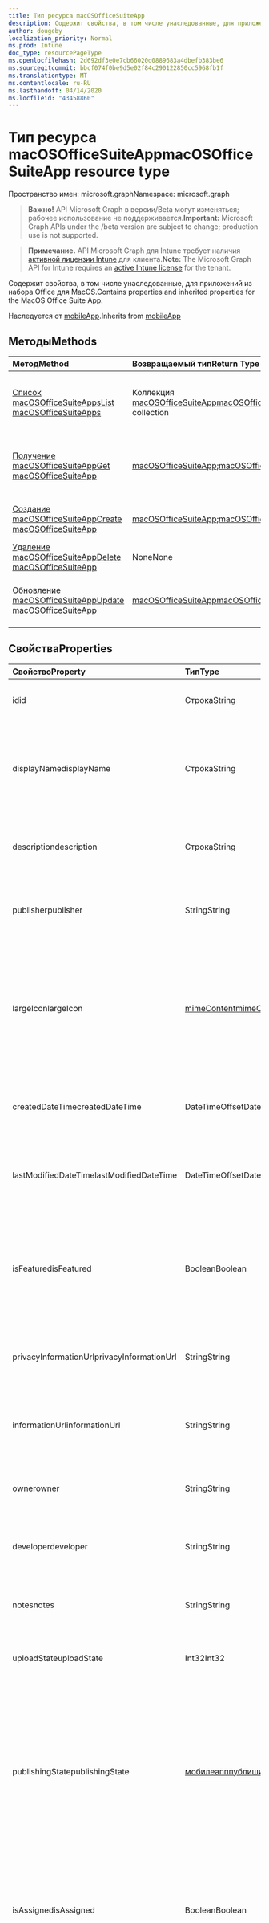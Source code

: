 ```yaml
---
title: Тип ресурса macOSOfficeSuiteApp
description: Содержит свойства, в том числе унаследованные, для приложений из набора Office для MacOS.
author: dougeby
localization_priority: Normal
ms.prod: Intune
doc_type: resourcePageType
ms.openlocfilehash: 2d692df3e0e7cb66020d0889683a4dbefb383be6
ms.sourcegitcommit: bbcf074f0be9d5e02f84c290122850cc5968fb1f
ms.translationtype: MT
ms.contentlocale: ru-RU
ms.lasthandoff: 04/14/2020
ms.locfileid: "43458860"
---
```

# <a name="macosofficesuiteapp-resource-type"></a><span data-ttu-id="c3f69-103">Тип ресурса macOSOfficeSuiteApp</span><span class="sxs-lookup"><span data-stu-id="c3f69-103">macOSOfficeSuiteApp resource type</span></span>

<span data-ttu-id="c3f69-104">Пространство имен: microsoft.graph</span><span class="sxs-lookup"><span data-stu-id="c3f69-104">Namespace: microsoft.graph</span></span>

> <span data-ttu-id="c3f69-105">**Важно!** API Microsoft Graph в версии/Beta могут изменяться; рабочее использование не поддерживается.</span><span class="sxs-lookup"><span data-stu-id="c3f69-105">**Important:** Microsoft Graph APIs under the /beta version are subject to change; production use is not supported.</span></span>

> <span data-ttu-id="c3f69-106">**Примечание.** API Microsoft Graph для Intune требует наличия [активной лицензии Intune](https://go.microsoft.com/fwlink/?linkid=839381) для клиента.</span><span class="sxs-lookup"><span data-stu-id="c3f69-106">**Note:** The Microsoft Graph API for Intune requires an [active Intune license](https://go.microsoft.com/fwlink/?linkid=839381) for the tenant.</span></span>

<span data-ttu-id="c3f69-107">Содержит свойства, в том числе унаследованные, для приложений из набора Office для MacOS.</span><span class="sxs-lookup"><span data-stu-id="c3f69-107">Contains properties and inherited properties for the MacOS Office Suite App.</span></span>


<span data-ttu-id="c3f69-108">Наследуется от [mobileApp](../resources/intune-shared-mobileapp.md).</span><span class="sxs-lookup"><span data-stu-id="c3f69-108">Inherits from [mobileApp](../resources/intune-shared-mobileapp.md)</span></span>

## <a name="methods"></a><span data-ttu-id="c3f69-109">Методы</span><span class="sxs-lookup"><span data-stu-id="c3f69-109">Methods</span></span>
|<span data-ttu-id="c3f69-110">Метод</span><span class="sxs-lookup"><span data-stu-id="c3f69-110">Method</span></span>|<span data-ttu-id="c3f69-111">Возвращаемый тип</span><span class="sxs-lookup"><span data-stu-id="c3f69-111">Return Type</span></span>|<span data-ttu-id="c3f69-112">Описание</span><span class="sxs-lookup"><span data-stu-id="c3f69-112">Description</span></span>|
|:---|:---|:---|
|[<span data-ttu-id="c3f69-113">Список macOSOfficeSuiteApps</span><span class="sxs-lookup"><span data-stu-id="c3f69-113">List macOSOfficeSuiteApps</span></span>](../api/intune-apps-macosofficesuiteapp-list.md)|<span data-ttu-id="c3f69-114">Коллекция [macOSOfficeSuiteApp](../resources/intune-apps-macosofficesuiteapp.md)</span><span class="sxs-lookup"><span data-stu-id="c3f69-114">[macOSOfficeSuiteApp](../resources/intune-apps-macosofficesuiteapp.md) collection</span></span>|<span data-ttu-id="c3f69-115">Список свойств и связей объектов [macOSOfficeSuiteApp](../resources/intune-apps-macosofficesuiteapp.md).</span><span class="sxs-lookup"><span data-stu-id="c3f69-115">List properties and relationships of the [macOSOfficeSuiteApp](../resources/intune-apps-macosofficesuiteapp.md) objects.</span></span>|
|[<span data-ttu-id="c3f69-116">Получение macOSOfficeSuiteApp</span><span class="sxs-lookup"><span data-stu-id="c3f69-116">Get macOSOfficeSuiteApp</span></span>](../api/intune-apps-macosofficesuiteapp-get.md)|<span data-ttu-id="c3f69-117">[macOSOfficeSuiteApp](../resources/intune-apps-macosofficesuiteapp.md);</span><span class="sxs-lookup"><span data-stu-id="c3f69-117">[macOSOfficeSuiteApp](../resources/intune-apps-macosofficesuiteapp.md)</span></span>|<span data-ttu-id="c3f69-118">Считывание свойств и связей объекта [macOSOfficeSuiteApp](../resources/intune-apps-macosofficesuiteapp.md).</span><span class="sxs-lookup"><span data-stu-id="c3f69-118">Read properties and relationships of the [macOSOfficeSuiteApp](../resources/intune-apps-macosofficesuiteapp.md) object.</span></span>|
|[<span data-ttu-id="c3f69-119">Создание macOSOfficeSuiteApp</span><span class="sxs-lookup"><span data-stu-id="c3f69-119">Create macOSOfficeSuiteApp</span></span>](../api/intune-apps-macosofficesuiteapp-create.md)|<span data-ttu-id="c3f69-120">[macOSOfficeSuiteApp](../resources/intune-apps-macosofficesuiteapp.md);</span><span class="sxs-lookup"><span data-stu-id="c3f69-120">[macOSOfficeSuiteApp](../resources/intune-apps-macosofficesuiteapp.md)</span></span>|<span data-ttu-id="c3f69-121">Создание объекта [macOSOfficeSuiteApp](../resources/intune-apps-macosofficesuiteapp.md).</span><span class="sxs-lookup"><span data-stu-id="c3f69-121">Create a new [macOSOfficeSuiteApp](../resources/intune-apps-macosofficesuiteapp.md) object.</span></span>|
|[<span data-ttu-id="c3f69-122">Удаление macOSOfficeSuiteApp</span><span class="sxs-lookup"><span data-stu-id="c3f69-122">Delete macOSOfficeSuiteApp</span></span>](../api/intune-apps-macosofficesuiteapp-delete.md)|<span data-ttu-id="c3f69-123">None</span><span class="sxs-lookup"><span data-stu-id="c3f69-123">None</span></span>|<span data-ttu-id="c3f69-124">Удаление экземпляра [macOSOfficeSuiteApp](../resources/intune-apps-macosofficesuiteapp.md).</span><span class="sxs-lookup"><span data-stu-id="c3f69-124">Deletes a [macOSOfficeSuiteApp](../resources/intune-apps-macosofficesuiteapp.md).</span></span>|
|[<span data-ttu-id="c3f69-125">Обновление macOSOfficeSuiteApp</span><span class="sxs-lookup"><span data-stu-id="c3f69-125">Update macOSOfficeSuiteApp</span></span>](../api/intune-apps-macosofficesuiteapp-update.md)|[<span data-ttu-id="c3f69-126">macOSOfficeSuiteApp</span><span class="sxs-lookup"><span data-stu-id="c3f69-126">macOSOfficeSuiteApp</span></span>](../resources/intune-apps-macosofficesuiteapp.md)|<span data-ttu-id="c3f69-127">Обновление свойств объекта [macOSOfficeSuiteApp](../resources/intune-apps-macosofficesuiteapp.md).</span><span class="sxs-lookup"><span data-stu-id="c3f69-127">Update the properties of a [macOSOfficeSuiteApp](../resources/intune-apps-macosofficesuiteapp.md) object.</span></span>|

## <a name="properties"></a><span data-ttu-id="c3f69-128">Свойства</span><span class="sxs-lookup"><span data-stu-id="c3f69-128">Properties</span></span>
|<span data-ttu-id="c3f69-129">Свойство</span><span class="sxs-lookup"><span data-stu-id="c3f69-129">Property</span></span>|<span data-ttu-id="c3f69-130">Тип</span><span class="sxs-lookup"><span data-stu-id="c3f69-130">Type</span></span>|<span data-ttu-id="c3f69-131">Описание</span><span class="sxs-lookup"><span data-stu-id="c3f69-131">Description</span></span>|
|:---|:---|:---|
|<span data-ttu-id="c3f69-132">id</span><span class="sxs-lookup"><span data-stu-id="c3f69-132">id</span></span>|<span data-ttu-id="c3f69-133">Строка</span><span class="sxs-lookup"><span data-stu-id="c3f69-133">String</span></span>|<span data-ttu-id="c3f69-134">Ключ объекта.</span><span class="sxs-lookup"><span data-stu-id="c3f69-134">Key of the entity.</span></span> <span data-ttu-id="c3f69-135">Наследуется от [mobileApp](../resources/intune-shared-mobileapp.md).</span><span class="sxs-lookup"><span data-stu-id="c3f69-135">Inherited from [mobileApp](../resources/intune-shared-mobileapp.md)</span></span>|
|<span data-ttu-id="c3f69-136">displayName</span><span class="sxs-lookup"><span data-stu-id="c3f69-136">displayName</span></span>|<span data-ttu-id="c3f69-137">Строка</span><span class="sxs-lookup"><span data-stu-id="c3f69-137">String</span></span>|<span data-ttu-id="c3f69-138">Название приложения, которое предоставил или импортировал администратор.</span><span class="sxs-lookup"><span data-stu-id="c3f69-138">The admin provided or imported title of the app.</span></span> <span data-ttu-id="c3f69-139">Наследуется от [mobileApp](../resources/intune-shared-mobileapp.md).</span><span class="sxs-lookup"><span data-stu-id="c3f69-139">Inherited from [mobileApp](../resources/intune-shared-mobileapp.md)</span></span>|
|<span data-ttu-id="c3f69-140">description</span><span class="sxs-lookup"><span data-stu-id="c3f69-140">description</span></span>|<span data-ttu-id="c3f69-141">Строка</span><span class="sxs-lookup"><span data-stu-id="c3f69-141">String</span></span>|<span data-ttu-id="c3f69-142">Описание приложения.</span><span class="sxs-lookup"><span data-stu-id="c3f69-142">The description of the app.</span></span> <span data-ttu-id="c3f69-143">Наследуется от [mobileApp](../resources/intune-shared-mobileapp.md).</span><span class="sxs-lookup"><span data-stu-id="c3f69-143">Inherited from [mobileApp](../resources/intune-shared-mobileapp.md)</span></span>|
|<span data-ttu-id="c3f69-144">publisher</span><span class="sxs-lookup"><span data-stu-id="c3f69-144">publisher</span></span>|<span data-ttu-id="c3f69-145">String</span><span class="sxs-lookup"><span data-stu-id="c3f69-145">String</span></span>|<span data-ttu-id="c3f69-146">Издатель приложения.</span><span class="sxs-lookup"><span data-stu-id="c3f69-146">The publisher of the app.</span></span> <span data-ttu-id="c3f69-147">Наследуется от [mobileApp](../resources/intune-shared-mobileapp.md).</span><span class="sxs-lookup"><span data-stu-id="c3f69-147">Inherited from [mobileApp](../resources/intune-shared-mobileapp.md)</span></span>|
|<span data-ttu-id="c3f69-148">largeIcon</span><span class="sxs-lookup"><span data-stu-id="c3f69-148">largeIcon</span></span>|[<span data-ttu-id="c3f69-149">mimeContent</span><span class="sxs-lookup"><span data-stu-id="c3f69-149">mimeContent</span></span>](../resources/intune-shared-mimecontent.md)|<span data-ttu-id="c3f69-150">Представляет большой значок, который отображается в сведениях о приложении, используется для отправки значка.</span><span class="sxs-lookup"><span data-stu-id="c3f69-150">The large icon, to be displayed in the app details and used for upload of the icon.</span></span> <span data-ttu-id="c3f69-151">Наследуется от [mobileApp](../resources/intune-shared-mobileapp.md).</span><span class="sxs-lookup"><span data-stu-id="c3f69-151">Inherited from [mobileApp](../resources/intune-shared-mobileapp.md)</span></span>|
|<span data-ttu-id="c3f69-152">createdDateTime</span><span class="sxs-lookup"><span data-stu-id="c3f69-152">createdDateTime</span></span>|<span data-ttu-id="c3f69-153">DateTimeOffset</span><span class="sxs-lookup"><span data-stu-id="c3f69-153">DateTimeOffset</span></span>|<span data-ttu-id="c3f69-154">Дата и время создания приложения.</span><span class="sxs-lookup"><span data-stu-id="c3f69-154">The date and time the app was created.</span></span> <span data-ttu-id="c3f69-155">Наследуется от [mobileApp](../resources/intune-shared-mobileapp.md).</span><span class="sxs-lookup"><span data-stu-id="c3f69-155">Inherited from [mobileApp](../resources/intune-shared-mobileapp.md)</span></span>|
|<span data-ttu-id="c3f69-156">lastModifiedDateTime</span><span class="sxs-lookup"><span data-stu-id="c3f69-156">lastModifiedDateTime</span></span>|<span data-ttu-id="c3f69-157">DateTimeOffset</span><span class="sxs-lookup"><span data-stu-id="c3f69-157">DateTimeOffset</span></span>|<span data-ttu-id="c3f69-158">Дата и время последнего изменения приложения.</span><span class="sxs-lookup"><span data-stu-id="c3f69-158">The date and time the app was last modified.</span></span> <span data-ttu-id="c3f69-159">Наследуется от [mobileApp](../resources/intune-shared-mobileapp.md).</span><span class="sxs-lookup"><span data-stu-id="c3f69-159">Inherited from [mobileApp](../resources/intune-shared-mobileapp.md)</span></span>|
|<span data-ttu-id="c3f69-160">isFeatured</span><span class="sxs-lookup"><span data-stu-id="c3f69-160">isFeatured</span></span>|<span data-ttu-id="c3f69-161">Boolean</span><span class="sxs-lookup"><span data-stu-id="c3f69-161">Boolean</span></span>|<span data-ttu-id="c3f69-162">Значение, которое показывает, отмечено ли приложение как подобранное администратором. Наследуется от объекта [mobileApp](../resources/intune-shared-mobileapp.md).</span><span class="sxs-lookup"><span data-stu-id="c3f69-162">The value indicating whether the app is marked as featured by the admin. Inherited from [mobileApp](../resources/intune-shared-mobileapp.md)</span></span>|
|<span data-ttu-id="c3f69-163">privacyInformationUrl</span><span class="sxs-lookup"><span data-stu-id="c3f69-163">privacyInformationUrl</span></span>|<span data-ttu-id="c3f69-164">String</span><span class="sxs-lookup"><span data-stu-id="c3f69-164">String</span></span>|<span data-ttu-id="c3f69-165">URL-адрес заявления о конфиденциальности.</span><span class="sxs-lookup"><span data-stu-id="c3f69-165">The privacy statement Url.</span></span> <span data-ttu-id="c3f69-166">Наследуется от [mobileApp](../resources/intune-shared-mobileapp.md).</span><span class="sxs-lookup"><span data-stu-id="c3f69-166">Inherited from [mobileApp](../resources/intune-shared-mobileapp.md)</span></span>|
|<span data-ttu-id="c3f69-167">informationUrl</span><span class="sxs-lookup"><span data-stu-id="c3f69-167">informationUrl</span></span>|<span data-ttu-id="c3f69-168">String</span><span class="sxs-lookup"><span data-stu-id="c3f69-168">String</span></span>|<span data-ttu-id="c3f69-169">URL-адрес страницы с дополнительными сведениями.</span><span class="sxs-lookup"><span data-stu-id="c3f69-169">The more information Url.</span></span> <span data-ttu-id="c3f69-170">Наследуется от [mobileApp](../resources/intune-shared-mobileapp.md).</span><span class="sxs-lookup"><span data-stu-id="c3f69-170">Inherited from [mobileApp](../resources/intune-shared-mobileapp.md)</span></span>|
|<span data-ttu-id="c3f69-171">owner</span><span class="sxs-lookup"><span data-stu-id="c3f69-171">owner</span></span>|<span data-ttu-id="c3f69-172">String</span><span class="sxs-lookup"><span data-stu-id="c3f69-172">String</span></span>|<span data-ttu-id="c3f69-173">Владелец приложения.</span><span class="sxs-lookup"><span data-stu-id="c3f69-173">The owner of the app.</span></span> <span data-ttu-id="c3f69-174">Наследуется от [mobileApp](../resources/intune-shared-mobileapp.md).</span><span class="sxs-lookup"><span data-stu-id="c3f69-174">Inherited from [mobileApp](../resources/intune-shared-mobileapp.md)</span></span>|
|<span data-ttu-id="c3f69-175">developer</span><span class="sxs-lookup"><span data-stu-id="c3f69-175">developer</span></span>|<span data-ttu-id="c3f69-176">String</span><span class="sxs-lookup"><span data-stu-id="c3f69-176">String</span></span>|<span data-ttu-id="c3f69-177">Разработчик приложения.</span><span class="sxs-lookup"><span data-stu-id="c3f69-177">The developer of the app.</span></span> <span data-ttu-id="c3f69-178">Наследуется от [mobileApp](../resources/intune-shared-mobileapp.md).</span><span class="sxs-lookup"><span data-stu-id="c3f69-178">Inherited from [mobileApp](../resources/intune-shared-mobileapp.md)</span></span>|
|<span data-ttu-id="c3f69-179">notes</span><span class="sxs-lookup"><span data-stu-id="c3f69-179">notes</span></span>|<span data-ttu-id="c3f69-180">String</span><span class="sxs-lookup"><span data-stu-id="c3f69-180">String</span></span>|<span data-ttu-id="c3f69-181">Заметки для приложения.</span><span class="sxs-lookup"><span data-stu-id="c3f69-181">Notes for the app.</span></span> <span data-ttu-id="c3f69-182">Наследуется от [mobileApp](../resources/intune-shared-mobileapp.md)</span><span class="sxs-lookup"><span data-stu-id="c3f69-182">Inherited from [mobileApp](../resources/intune-shared-mobileapp.md)</span></span>|
|<span data-ttu-id="c3f69-183">uploadState</span><span class="sxs-lookup"><span data-stu-id="c3f69-183">uploadState</span></span>|<span data-ttu-id="c3f69-184">Int32</span><span class="sxs-lookup"><span data-stu-id="c3f69-184">Int32</span></span>|<span data-ttu-id="c3f69-185">Состояние отправки.</span><span class="sxs-lookup"><span data-stu-id="c3f69-185">The upload state.</span></span> <span data-ttu-id="c3f69-186">Наследуется от [mobileApp](../resources/intune-shared-mobileapp.md)</span><span class="sxs-lookup"><span data-stu-id="c3f69-186">Inherited from [mobileApp](../resources/intune-shared-mobileapp.md)</span></span>|
|<span data-ttu-id="c3f69-187">publishingState</span><span class="sxs-lookup"><span data-stu-id="c3f69-187">publishingState</span></span>|[<span data-ttu-id="c3f69-188">мобилеапппублишингстате</span><span class="sxs-lookup"><span data-stu-id="c3f69-188">mobileAppPublishingState</span></span>](../resources/intune-apps-mobileapppublishingstate.md)|<span data-ttu-id="c3f69-189">Состояние публикации для приложения.</span><span class="sxs-lookup"><span data-stu-id="c3f69-189">The publishing state for the app.</span></span> <span data-ttu-id="c3f69-190">Приложение невозможно назначить, если оно не опубликовано.</span><span class="sxs-lookup"><span data-stu-id="c3f69-190">The app cannot be assigned unless the app is published.</span></span> <span data-ttu-id="c3f69-191">Наследуется от [mobileApp](../resources/intune-shared-mobileapp.md).</span><span class="sxs-lookup"><span data-stu-id="c3f69-191">Inherited from [mobileApp](../resources/intune-shared-mobileapp.md).</span></span> <span data-ttu-id="c3f69-192">Возможные значения: `notPublished`, `processing`, `published`.</span><span class="sxs-lookup"><span data-stu-id="c3f69-192">Possible values are: `notPublished`, `processing`, `published`.</span></span>|
|<span data-ttu-id="c3f69-193">isAssigned</span><span class="sxs-lookup"><span data-stu-id="c3f69-193">isAssigned</span></span>|<span data-ttu-id="c3f69-194">Boolean</span><span class="sxs-lookup"><span data-stu-id="c3f69-194">Boolean</span></span>|<span data-ttu-id="c3f69-195">Значение, указывающее, назначено ли приложение по крайней мере одной группе.</span><span class="sxs-lookup"><span data-stu-id="c3f69-195">The value indicating whether the app is assigned to at least one group.</span></span> <span data-ttu-id="c3f69-196">Наследуется от [mobileApp](../resources/intune-shared-mobileapp.md).</span><span class="sxs-lookup"><span data-stu-id="c3f69-196">Inherited from [mobileApp](../resources/intune-shared-mobileapp.md)</span></span>|
|<span data-ttu-id="c3f69-197">roleScopeTagIds</span><span class="sxs-lookup"><span data-stu-id="c3f69-197">roleScopeTagIds</span></span>|<span data-ttu-id="c3f69-198">Коллекция String</span><span class="sxs-lookup"><span data-stu-id="c3f69-198">String collection</span></span>|<span data-ttu-id="c3f69-199">Список идентификаторов тегов области для этого мобильного приложения.</span><span class="sxs-lookup"><span data-stu-id="c3f69-199">List of scope tag ids for this mobile app.</span></span> <span data-ttu-id="c3f69-200">Наследуется от [mobileApp](../resources/intune-shared-mobileapp.md).</span><span class="sxs-lookup"><span data-stu-id="c3f69-200">Inherited from [mobileApp](../resources/intune-shared-mobileapp.md)</span></span>|
|<span data-ttu-id="c3f69-201">депендентаппкаунт</span><span class="sxs-lookup"><span data-stu-id="c3f69-201">dependentAppCount</span></span>|<span data-ttu-id="c3f69-202">Int32</span><span class="sxs-lookup"><span data-stu-id="c3f69-202">Int32</span></span>|<span data-ttu-id="c3f69-203">Общее количество зависимостей для дочернего приложения.</span><span class="sxs-lookup"><span data-stu-id="c3f69-203">The total number of dependencies the child app has.</span></span> <span data-ttu-id="c3f69-204">Наследуется от [mobileApp](../resources/intune-shared-mobileapp.md).</span><span class="sxs-lookup"><span data-stu-id="c3f69-204">Inherited from [mobileApp](../resources/intune-shared-mobileapp.md)</span></span>|

## <a name="relationships"></a><span data-ttu-id="c3f69-205">Связи</span><span class="sxs-lookup"><span data-stu-id="c3f69-205">Relationships</span></span>
|<span data-ttu-id="c3f69-206">Связь</span><span class="sxs-lookup"><span data-stu-id="c3f69-206">Relationship</span></span>|<span data-ttu-id="c3f69-207">Тип</span><span class="sxs-lookup"><span data-stu-id="c3f69-207">Type</span></span>|<span data-ttu-id="c3f69-208">Описание</span><span class="sxs-lookup"><span data-stu-id="c3f69-208">Description</span></span>|
|:---|:---|:---|
|<span data-ttu-id="c3f69-209">categories</span><span class="sxs-lookup"><span data-stu-id="c3f69-209">categories</span></span>|<span data-ttu-id="c3f69-210">Коллекция [mobileAppCategory](../resources/intune-apps-mobileappcategory.md)</span><span class="sxs-lookup"><span data-stu-id="c3f69-210">[mobileAppCategory](../resources/intune-apps-mobileappcategory.md) collection</span></span>|<span data-ttu-id="c3f69-211">Список категорий для этого приложения.</span><span class="sxs-lookup"><span data-stu-id="c3f69-211">The list of categories for this app.</span></span> <span data-ttu-id="c3f69-212">Наследуется от [mobileApp](../resources/intune-shared-mobileapp.md).</span><span class="sxs-lookup"><span data-stu-id="c3f69-212">Inherited from [mobileApp](../resources/intune-shared-mobileapp.md)</span></span>|
|<span data-ttu-id="c3f69-213">assignments</span><span class="sxs-lookup"><span data-stu-id="c3f69-213">assignments</span></span>|<span data-ttu-id="c3f69-214">Коллекция [mobileAppAssignment](../resources/intune-apps-mobileappassignment.md)</span><span class="sxs-lookup"><span data-stu-id="c3f69-214">[mobileAppAssignment](../resources/intune-apps-mobileappassignment.md) collection</span></span>|<span data-ttu-id="c3f69-215">Список назначений группы для этого мобильного приложения.</span><span class="sxs-lookup"><span data-stu-id="c3f69-215">The list of group assignments for this mobile app.</span></span> <span data-ttu-id="c3f69-216">Наследуется от [mobileApp](../resources/intune-shared-mobileapp.md).</span><span class="sxs-lookup"><span data-stu-id="c3f69-216">Inherited from [mobileApp](../resources/intune-shared-mobileapp.md)</span></span>|
|<span data-ttu-id="c3f69-217">installSummary</span><span class="sxs-lookup"><span data-stu-id="c3f69-217">installSummary</span></span>|<span data-ttu-id="c3f69-218">[mobileAppInstallSummary](../resources/intune-apps-mobileappinstallsummary.md);</span><span class="sxs-lookup"><span data-stu-id="c3f69-218">[mobileAppInstallSummary](../resources/intune-apps-mobileappinstallsummary.md)</span></span>|<span data-ttu-id="c3f69-219">Общие сведения по установке мобильного приложения.</span><span class="sxs-lookup"><span data-stu-id="c3f69-219">Mobile App Install Summary.</span></span> <span data-ttu-id="c3f69-220">Наследуется от [mobileApp](../resources/intune-shared-mobileapp.md).</span><span class="sxs-lookup"><span data-stu-id="c3f69-220">Inherited from [mobileApp](../resources/intune-shared-mobileapp.md)</span></span>|
|<span data-ttu-id="c3f69-221">deviceStatuses</span><span class="sxs-lookup"><span data-stu-id="c3f69-221">deviceStatuses</span></span>|<span data-ttu-id="c3f69-222">Коллекция [mobileAppInstallStatus](../resources/intune-apps-mobileappinstallstatus.md)</span><span class="sxs-lookup"><span data-stu-id="c3f69-222">[mobileAppInstallStatus](../resources/intune-apps-mobileappinstallstatus.md) collection</span></span>|<span data-ttu-id="c3f69-223">Список состояний установки для этого мобильного приложения.</span><span class="sxs-lookup"><span data-stu-id="c3f69-223">The list of installation states for this mobile app.</span></span> <span data-ttu-id="c3f69-224">Наследуется от [mobileApp](../resources/intune-shared-mobileapp.md).</span><span class="sxs-lookup"><span data-stu-id="c3f69-224">Inherited from [mobileApp](../resources/intune-shared-mobileapp.md)</span></span>|
|<span data-ttu-id="c3f69-225">userStatuses</span><span class="sxs-lookup"><span data-stu-id="c3f69-225">userStatuses</span></span>|<span data-ttu-id="c3f69-226">Коллекция [усераппинсталлстатус](../resources/intune-apps-userappinstallstatus.md)</span><span class="sxs-lookup"><span data-stu-id="c3f69-226">[userAppInstallStatus](../resources/intune-apps-userappinstallstatus.md) collection</span></span>|<span data-ttu-id="c3f69-227">Список состояний установки для этого мобильного приложения.</span><span class="sxs-lookup"><span data-stu-id="c3f69-227">The list of installation states for this mobile app.</span></span> <span data-ttu-id="c3f69-228">Наследуется от [mobileApp](../resources/intune-shared-mobileapp.md).</span><span class="sxs-lookup"><span data-stu-id="c3f69-228">Inherited from [mobileApp](../resources/intune-shared-mobileapp.md)</span></span>|
|<span data-ttu-id="c3f69-229">Таблица</span><span class="sxs-lookup"><span data-stu-id="c3f69-229">relationships</span></span>|<span data-ttu-id="c3f69-230">Коллекция [мобилеаппрелатионшип](../resources/intune-apps-mobileapprelationship.md)</span><span class="sxs-lookup"><span data-stu-id="c3f69-230">[mobileAppRelationship](../resources/intune-apps-mobileapprelationship.md) collection</span></span>|<span data-ttu-id="c3f69-231">Список отношений для этого мобильного приложения.</span><span class="sxs-lookup"><span data-stu-id="c3f69-231">List of relationships for this mobile app.</span></span> <span data-ttu-id="c3f69-232">Наследуется от [mobileApp](../resources/intune-shared-mobileapp.md).</span><span class="sxs-lookup"><span data-stu-id="c3f69-232">Inherited from [mobileApp](../resources/intune-shared-mobileapp.md)</span></span>|

## <a name="json-representation"></a><span data-ttu-id="c3f69-233">Представление JSON</span><span class="sxs-lookup"><span data-stu-id="c3f69-233">JSON Representation</span></span>
<span data-ttu-id="c3f69-234">Ниже представлено описание ресурса в формате JSON.</span><span class="sxs-lookup"><span data-stu-id="c3f69-234">Here is a JSON representation of the resource.</span></span>
<!-- {
  "blockType": "resource",
  "keyProperty": "id",
  "@odata.type": "microsoft.graph.macOSOfficeSuiteApp"
}
-->
``` json
{
  "@odata.type": "#microsoft.graph.macOSOfficeSuiteApp",
  "id": "String (identifier)",
  "displayName": "String",
  "description": "String",
  "publisher": "String",
  "largeIcon": {
    "@odata.type": "microsoft.graph.mimeContent",
    "type": "String",
    "value": "binary"
  },
  "createdDateTime": "String (timestamp)",
  "lastModifiedDateTime": "String (timestamp)",
  "isFeatured": true,
  "privacyInformationUrl": "String",
  "informationUrl": "String",
  "owner": "String",
  "developer": "String",
  "notes": "String",
  "uploadState": 1024,
  "publishingState": "String",
  "isAssigned": true,
  "roleScopeTagIds": [
    "String"
  ],
  "dependentAppCount": 1024
}
```



